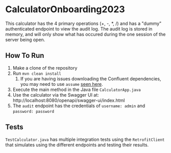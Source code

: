 # CalculatorOnboarding2023
This calculator has the 4 primary operations (+, -, *, /) and has a "dummy" authenticated endpoint to view the audit log.
The audit log is stored in memory, and will only show what has occured during the one session of the server being open.

## How To Run
1. Make a clone of the repository
2. Run `mvn clean install`
    1. If you are having issues downloading the Confluent dependencies, you may need to use `assume` [seen here](https://confluentinc.atlassian.net/wiki/spaces/Engineering/pages/3024984353).
3. Execute the main method in the Java file `CalculatorApp.java`
4. Use the calculator via the Swagger UI at: http://localhost:8080/openapi/swagger-ui/index.html
5. The `audit` endpoint has the credentials of `username: admin` and `password: password`

## Tests
`TestCalculator.java` has multiple integration tests using the `RetrofitClient` that simulates using the different endpoints and testing their results.
